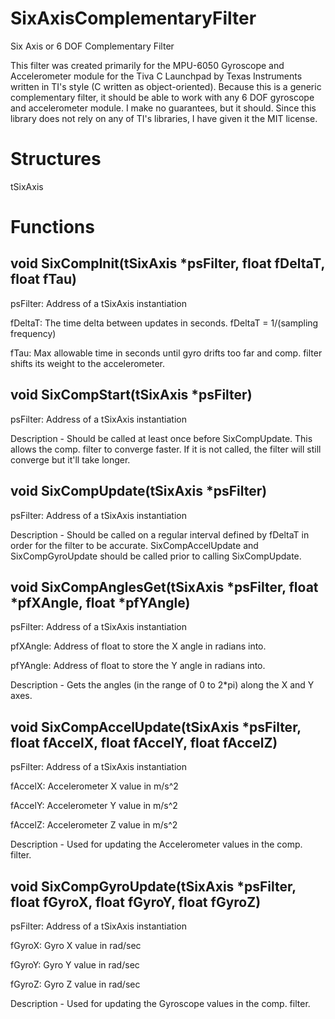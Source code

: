 SixAxisComplementaryFilter
==========================

Six Axis or 6 DOF Complementary Filter

This filter was created primarily for the MPU-6050 Gyroscope and Accelerometer module for the
Tiva C Launchpad by Texas Instruments written in TI's style (C written as object-oriented).
Because this is a generic complementary filter, it should be able to work with any 6 DOF
gyroscope and accelerometer module. I make no guarantees, but it should.
Since this library does not rely on any of TI's libraries, I have given it the MIT license.

Structures
==========================
tSixAxis


Functions
==========================

void SixCompInit(tSixAxis *psFilter, float fDeltaT, float fTau)
--------------------------------------------------------------------------------------------
psFilter: Address of a tSixAxis instantiation

fDeltaT:  The time delta between updates in seconds. fDeltaT = 1/(sampling frequency)

fTau:     Max allowable time in seconds until gyro drifts too far and comp. filter
          shifts its weight to the accelerometer.


void SixCompStart(tSixAxis *psFilter)
--------------------------------------------------------------------------------------------
psFilter: Address of a tSixAxis instantiation

Description - Should be called at least once before SixCompUpdate. This allows the comp.
filter to converge faster. If it is not called, the filter will still converge but it'll
take longer.


void SixCompUpdate(tSixAxis *psFilter)
--------------------------------------------------------------------------------------------
psFilter: Address of a tSixAxis instantiation

Description - Should be called on a regular interval defined by fDeltaT in order for the
filter to be accurate. SixCompAccelUpdate and SixCompGyroUpdate should be called prior to
calling SixCompUpdate.


void SixCompAnglesGet(tSixAxis *psFilter, float *pfXAngle, float *pfYAngle)
--------------------------------------------------------------------------------------------
psFilter: Address of a tSixAxis instantiation

pfXAngle: Address of float to store the X angle in radians into.

pfYAngle: Address of float to store the Y angle in radians into.

Description - Gets the angles (in the range of 0 to 2*pi) along the X and Y axes.


void SixCompAccelUpdate(tSixAxis *psFilter, float fAccelX, float fAccelY, float fAccelZ)
--------------------------------------------------------------------------------------------
psFilter: Address of a tSixAxis instantiation

fAccelX:  Accelerometer X value in m/s^2

fAccelY:  Accelerometer Y value in m/s^2

fAccelZ:  Accelerometer Z value in m/s^2

Description - Used for updating the Accelerometer values in the comp. filter.


void SixCompGyroUpdate(tSixAxis *psFilter, float fGyroX, float fGyroY, float fGyroZ)
--------------------------------------------------------------------------------------------
psFilter: Address of a tSixAxis instantiation

fGyroX:   Gyro X value in rad/sec

fGyroY:   Gyro Y value in rad/sec

fGyroZ:   Gyro Z value in rad/sec

Description - Used for updating the Gyroscope values in the comp. filter.
